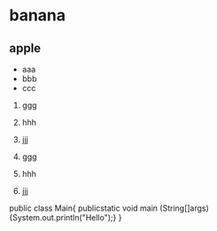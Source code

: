 # banana
## apple

- aaa
- bbb
- ccc

1. ggg
2. hhh
3. jjj


1. ggg
1. hhh
1. jjj

public class Main{
publicstatic void main (String[]args)
{System.out.println("Hello");}
}
